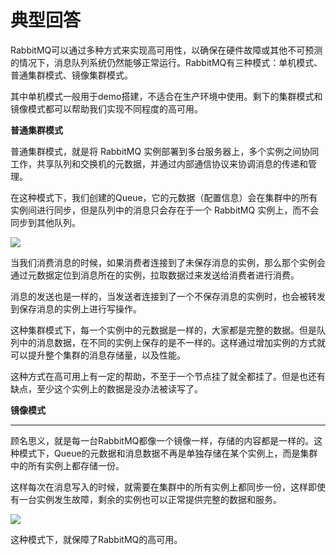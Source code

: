 # 典型回答


RabbitMQ可以通过多种方式来实现高可用性，以确保在硬件故障或其他不可预测的情况下，消息队列系统仍然能够正常运行。RabbitMQ有三种模式：单机模式、普通集群模式、镜像集群模式。



其中单机模式一般用于demo搭建，不适合在生产环境中使用。剩下的集群模式和镜像模式都可以帮助我们实现不同程度的高可用。



**普通集群模式**



普通集群模式，就是将 RabbitMQ 实例部署到多台服务器上，多个实例之间协同工作，共享队列和交换机的元数据，并通过内部通信协议来协调消息的传递和管理。



在这种模式下，我们创建的Queue，它的元数据（配置信息）会在集群中的所有实例间进行同步，但是队列中的消息只会存在于一个 RabbitMQ 实例上，而不会同步到其他队列。



![](https://cdn.nlark.com/yuque/0/2023/png/5378072/1693630663836-60ce6ae3-fa52-4d00-a7e4-94a3e651d014.png)



当我们消费消息的时候，如果消费者连接到了未保存消息的实例，那么那个实例会通过元数据定位到消息所在的实例，拉取数据过来发送给消费者进行消费。



消息的发送也是一样的，当发送者连接到了一个不保存消息的实例时，也会被转发到保存消息的实例上进行写操作。



这种集群模式下，每一个实例中的元数据是一样的，大家都是完整的数据。但是队列中的消息数据，在不同的实例上保存的是不一样的。这样通过增加实例的方式就可以提升整个集群的消息存储量，以及性能。



这种方式在高可用上有一定的帮助，不至于一个节点挂了就全都挂了。但是也还有缺点，至少这个实例上的数据是没办法被读写了。



**镜像模式**

****

顾名思义，就是每一台RabbitMQ都像一个镜像一样，存储的内容都是一样的。这种模式下，Queue的元数据和消息数据不再是单独存储在某个实例上，而是集群中的所有实例上都存储一份。



这样每次在消息写入的时候，就需要在集群中的所有实例上都同步一份，这样即使有一台实例发生故障，剩余的实例也可以正常提供完整的数据和服务。



![](https://cdn.nlark.com/yuque/0/2023/png/5378072/1693632006996-be3d598e-1320-4aee-ba0a-07c8667e577c.png)



这种模式下，就保障了RabbitMQ的高可用。

